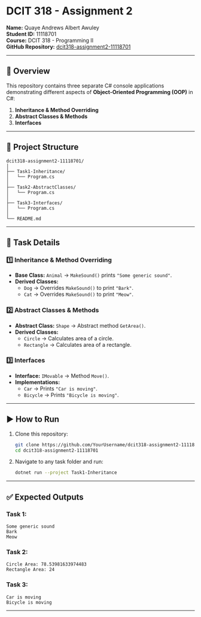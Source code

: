 # DCIT 318 - Assignment 2

**Name:** Quaye Andrews Albert Awuley  
**Student ID:** 11118701  
**Course:** DCIT 318 - Programming II  
**GitHub Repository:** [dcit318-assignment2-11118701](https://github.com/YourUsername/dcit318-assignment2-11118701)

---

## 📌 Overview
This repository contains three separate C# console applications demonstrating different aspects of **Object-Oriented Programming (OOP)** in C#:

1. **Inheritance & Method Overriding**
2. **Abstract Classes & Methods**
3. **Interfaces**

---

## 📂 Project Structure
```
dcit318-assignment2-11118701/
│
├── Task1-Inheritance/
│   └── Program.cs
│
├── Task2-AbstractClasses/
│   └── Program.cs
│
├── Task3-Interfaces/
│   └── Program.cs
│
└── README.md
```

---

## 📝 Task Details

### 1️⃣ Inheritance & Method Overriding
- **Base Class:** `Animal` → `MakeSound()` prints `"Some generic sound"`.
- **Derived Classes:**
  - `Dog` → Overrides `MakeSound()` to print `"Bark"`.
  - `Cat` → Overrides `MakeSound()` to print `"Meow"`.

### 2️⃣ Abstract Classes & Methods
- **Abstract Class:** `Shape` → Abstract method `GetArea()`.
- **Derived Classes:**
  - `Circle` → Calculates area of a circle.
  - `Rectangle` → Calculates area of a rectangle.

### 3️⃣ Interfaces
- **Interface:** `IMovable` → Method `Move()`.
- **Implementations:**
  - `Car` → Prints `"Car is moving"`.
  - `Bicycle` → Prints `"Bicycle is moving"`.

---

## ▶ How to Run
1. Clone this repository:
   ```bash
   git clone https://github.com/YourUsername/dcit318-assignment2-11118701.git
   cd dcit318-assignment2-11118701
   ```
2. Navigate to any task folder and run:
   ```bash
   dotnet run --project Task1-Inheritance
   ```

---

## ✅ Expected Outputs

### Task 1:
```
Some generic sound
Bark
Meow
```

### Task 2:
```
Circle Area: 78.53981633974483
Rectangle Area: 24
```

### Task 3:
```
Car is moving
Bicycle is moving
```

---

